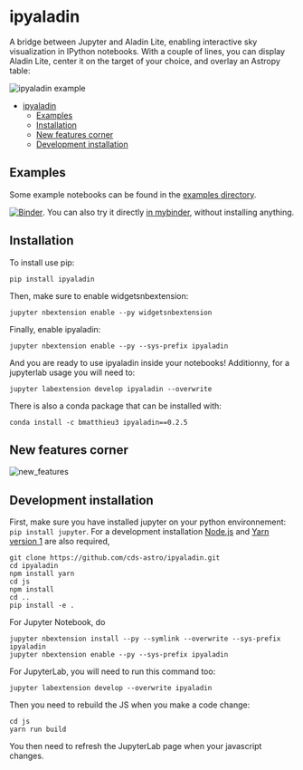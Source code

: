 # ipyaladin

A bridge between Jupyter and Aladin Lite, enabling interactive sky visualization in IPython notebooks.
With a couple of lines, you can display Aladin Lite, center it on the target of your choice, and overlay an Astropy table:

![ipyaladin example](assets/ipyaladin-screencast.gif)

- [ipyaladin](#ipyaladin)
  - [Examples](#examples)
  - [Installation](#installation)
  - [New features corner](#new-features-corner)
  - [Development installation](#development-installation)

## Examples

Some example notebooks can be found in the [examples directory](examples).

[![Binder](https://mybinder.org/badge_logo.svg)](https://mybinder.org/v2/gh/cds-astro/ipyaladin/master). You can also try it directly [in mybinder](https://mybinder.org/v2/gh/cds-astro/ipyaladin/master), without installing anything.

## Installation

To install use pip:

    pip install ipyaladin

Then, make sure to enable widgetsnbextension:

    jupyter nbextension enable --py widgetsnbextension

Finally, enable ipyaladin:

    jupyter nbextension enable --py --sys-prefix ipyaladin

And you are ready to use ipyaladin inside your notebooks!
Additionny, for a jupyterlab usage you will need to:

    jupyter labextension develop ipyaladin --overwrite

There is also a conda package that can be installed with:

    conda install -c bmatthieu3 ipyaladin==0.2.5

## New features corner

![new_features](assets/new_features.gif)

## Development installation

First, make sure you have installed jupyter on your python environnement: `pip install jupyter`.
For a development installation [Node.js](https://nodejs.org) and [Yarn version 1](https://classic.yarnpkg.com/) are also required,

    git clone https://github.com/cds-astro/ipyaladin.git
    cd ipyaladin
    npm install yarn
    cd js
    npm install
    cd ..
    pip install -e .

For Jupyter Notebook, do
 
    jupyter nbextension install --py --symlink --overwrite --sys-prefix ipyaladin
    jupyter nbextension enable --py --sys-prefix ipyaladin

For JupyterLab, you will need to run this command too:

    jupyter labextension develop --overwrite ipyaladin

Then you need to rebuild the JS when you make a code change:

    cd js
    yarn run build

You then need to refresh the JupyterLab page when your javascript changes.
